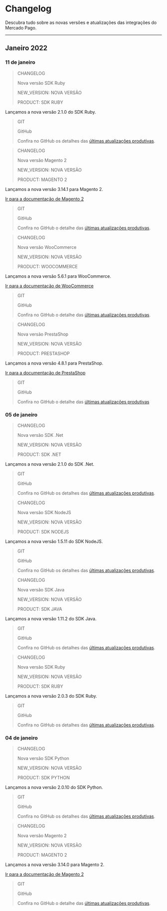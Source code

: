 # Changelog

Descubra tudo sobre as novas versões e atualizações das integrações do Mercado Pago.

---

## Janeiro 2022

### 11 de janeiro

> CHANGELOG
>
> Nova versão SDK Ruby
>
> NEW_VERSION: NOVA VERSÃO
>
> PRODUCT: SDK RUBY

Lançamos a nova versão 2.1.0 do SDK Ruby.

> GIT
>
> GitHub
>
> Confira no GitHub os detalhes das [últimas atualizações produtivas](https://github.com/mercadopago/sdk-ruby/releases/tag/2.1.0).

> CHANGELOG
>
> Nova versão Magento 2
>
> NEW_VERSION: NOVA VERSÃO
>
> PRODUCT: MAGENTO 2

Lançamos a nova versão 3.14.1 para Magento 2.

[Ir para a documentação de Magento 2](https://www.mercadopago[FAKER][URL][DOMAIN]/developers/pt/guides/plugins/official/magento-two)

> GIT
>
> GitHub
>
> Confira no GitHub o detalhe das [últimas atualizações produtivas](https://github.com/mercadopago/cart-magento2/releases/tag/v3.14.1).

> CHANGELOG
>
> Nova versão WooCommerce
>
> NEW_VERSION: NOVA VERSÃO
>
> PRODUCT: WOOCOMMERCE

Lançamos a nova versão 5.6.1 para WooCommerce.

[Ir para a documentação de WooCommerce](https://www.mercadopago[FAKER][URL][DOMAIN]/developers/pt/guides/plugins/woocommerce/introduction)

> GIT
>
> GitHub
>
> Confira no GitHub o detalhe das [últimas atualizações produtivas](https://github.com/mercadopago/cart-woocommerce/releases/tag/v5.6.1).

> CHANGELOG
>
> Nova versão PrestaShop
>
> NEW_VERSION: NOVA VERSÃO
>
> PRODUCT: PRESTASHOP

Lançamos a nova versão 4.8.1 para PrestaShop.

[Ir para a documentação de PrestaShop](https://www.mercadopago[FAKER][URL][DOMAIN]/developers/pt/guides/plugins/prestashop/introduction)

> GIT
>
> GitHub
>
> Confira no GitHub o detalhe das [últimas atualizações produtivas](https://github.com/mercadopago/cart-prestashop-7/releases/tag/v4.8.1)
### 05 de janeiro

> CHANGELOG
>
> Nova versão SDK .Net
>
> NEW_VERSION: NOVA VERSÃO
>
> PRODUCT: SDK .NET

Lançamos a nova versão 2.1.0 do SDK .Net.

> GIT
>
> GitHub
>
> Confira no GitHub os detalhes das [últimas atualizações produtivas](https://github.com/mercadopago/sdk-dotnet/releases/tag/2.1.0).

> CHANGELOG
>
> Nova versão SDK NodeJS
>
> NEW_VERSION: NOVA VERSÃO
>
> PRODUCT: SDK NODEJS

Lançamos a nova versão 1.5.11 do SDK NodeJS.

> GIT
>
> GitHub
>
> Confira no GitHub os detalhes das [últimas atualizações produtivas](https://github.com/mercadopago/sdk-nodejs/releases/tag/1.5.11).

> CHANGELOG
>
> Nova versão SDK Java
>
> NEW_VERSION: NOVA VERSÃO
>
> PRODUCT: SDK JAVA

Lançamos a nova versão 1.11.2 do SDK Java.

> GIT
>
> GitHub
>
> Confira no GitHub os detalhes das [últimas atualizações produtivas](https://github.com/mercadopago/sdk-java/releases/tag/1.11.2).

> CHANGELOG
>
> Nova versão SDK Ruby
>
> NEW_VERSION: NOVA VERSÃO
>
> PRODUCT: SDK RUBY

Lançamos a nova versão 2.0.3 do SDK Ruby.

> GIT
>
> GitHub
>
> Confira no GitHub os detalhes das [últimas atualizações produtivas](https://github.com/mercadopago/sdk-ruby/releases).

### 04 de janeiro

> CHANGELOG
>
> Nova versão SDK Python
>
> NEW_VERSION: NOVA VERSÃO
>
> PRODUCT: SDK PYTHON

Lançamos a nova versão 2.0.10 do SDK Python.

> GIT
>
> GitHub
>
> Confira no GitHub os detalhes das [últimas atualizações produtivas](https://github.com/mercadopago/sdk-python/releases/tag/2.0.10).

> CHANGELOG
>
> Nova versão Magento 2
>
> NEW_VERSION: NOVA VERSÃO
>
> PRODUCT: MAGENTO 2

Lançamos a nova versão 3.14.0 para Magento 2.

[Ir para a documentação de Magento 2](https://www.mercadopago[FAKER][URL][DOMAIN]/developers/pt/guides/plugins/official/magento-two)

> GIT
>
> GitHub
>
> Confira no GitHub o detalhe das [últimas atualizações produtivas](https://github.com/mercadopago/cart-magento2/releases/tag/v3.14.0).
